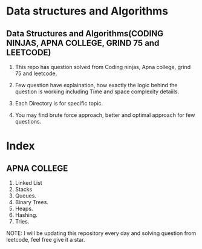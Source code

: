# Data structures and Algorithms
## Data Structures and Algorithms(CODING NINJAS, APNA COLLEGE, GRIND 75 and LEETCODE)
 
 1. This repo has question solved from Coding ninjas, Apna college, grind 75 and leetcode.
 
 2. Few question have explaination, how exactly the logic behind the question is working
    including Time and space complexity detaiils.
 
 3. Each Directory is for specific topic.
 
 4. You may find brute force approach, better and optimal approach for few questions.
 
 
 # Index
 
 ## APNA COLLEGE
 
 1. Linked List
 2. Stacks
 3. Queues.
 4. Binary Trees.
 5. Heaps.
 6. Hashing.
 7. Tries.
 
 
 NOTE: I will be updating this repository every day and solving question from leetcode, feel free give it a star.
